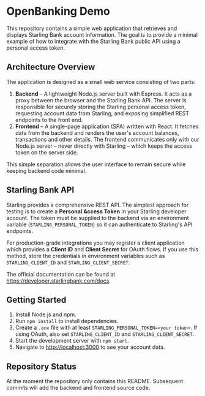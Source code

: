 # OpenBanking Demo

This repository contains a simple web application that retrieves and displays
Starling Bank account information. The goal is to provide a minimal example of
how to integrate with the Starling Bank public API using a personal access
token.

## Architecture Overview

The application is designed as a small web service consisting of two parts:

1. **Backend** – A lightweight Node.js server built with Express. It acts as a
   proxy between the browser and the Starling Bank API. The server is
   responsible for securely storing the Starling personal access token,
   requesting account data from Starling, and exposing simplified REST
   endpoints to the front end.
2. **Frontend** – A single-page application (SPA) written with React. It fetches
   data from the backend and renders the user's account balances, transactions
   and other details. The frontend communicates only with our Node.js server –
   never directly with Starling – which keeps the access token on the server
   side.

This simple separation allows the user interface to remain secure while keeping
backend code minimal.

## Starling Bank API

Starling provides a comprehensive REST API. The simplest approach for testing is
to create a **Personal Access Token** in your Starling developer account. The
token must be supplied to the backend via an environment variable
(`STARLING_PERSONAL_TOKEN`) so it can authenticate to Starling's API endpoints.

For production-grade integrations you may register a client application which
provides a **Client ID** and **Client Secret** for OAuth flows. If you use this
method, store the credentials in environment variables such as
`STARLING_CLIENT_ID` and `STARLING_CLIENT_SECRET`.

The official documentation can be found at
<https://developer.starlingbank.com/docs>.

## Getting Started

1. Install Node.js and npm.
2. Run `npm install` to install dependencies.
3. Create a `.env` file with at least `STARLING_PERSONAL_TOKEN=<your token>`.
   If using OAuth, also set `STARLING_CLIENT_ID` and `STARLING_CLIENT_SECRET`.
4. Start the development server with `npm start`.
5. Navigate to <http://localhost:3000> to see your account data.

## Repository Status

At the moment the repository only contains this README. Subsequent commits will
add the backend and frontend source code.

